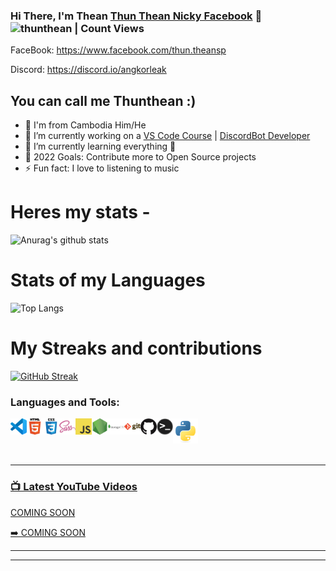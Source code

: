 ### Hi There, I'm Thean [Thun Thean Nicky Facebook](https://www.facebook.com/thun.theansp) 👋 &nbsp; <img alt="thunthean | Count Views" src="https://komarev.com/ghpvc/?username=TH3an" />

FaceBook: https://www.facebook.com/thun.theansp

Discord: https://discord.io/angkorleak                                                                                                        

## You can call me Thunthean :) 

- 👦 I'm from Cambodia Him/He
- 🔭 I’m currently working on a [VS Code Course](https://code.visualstudio.com/) | [DiscordBot Developer](https://discord.com/)
- 🌱 I’m currently learning everything 🤣
- 🥅 2022 Goals: Contribute more to Open Source projects
- ⚡ Fun fact: I love to listening to music

# Heres my stats - <br >
![Anurag's github stats](https://github-readme-stats.vercel.app/api?username=TH3an&show_icons=true&theme=radical)


# Stats of my Languages 
![Top Langs](https://github-readme-stats.vercel.app/api/top-langs/?username=TH3an&layout=compact&theme=radical)

# My Streaks and contributions
[![GitHub Streak](http://github-readme-streak-stats.herokuapp.com?user=TH3an&theme=radical&hide_border=true)](https://github.com/Th3an/github-readme-streak-stats)



### Languages and Tools:

<img align="left" alt="Visual Studio Code" width="26px" src="https://raw.githubusercontent.com/github/explore/80688e429a7d4ef2fca1e82350fe8e3517d3494d/topics/visual-studio-code/visual-studio-code.png" />
<img align="left" alt="HTML5" width="26px" src="https://raw.githubusercontent.com/github/explore/80688e429a7d4ef2fca1e82350fe8e3517d3494d/topics/html/html.png" />
<img align="left" alt="CSS3" width="26px" src="https://raw.githubusercontent.com/github/explore/80688e429a7d4ef2fca1e82350fe8e3517d3494d/topics/css/css.png" />
<img align="left" alt="Sass" width="26px" src="https://raw.githubusercontent.com/github/explore/80688e429a7d4ef2fca1e82350fe8e3517d3494d/topics/sass/sass.png" />
<img align="left" alt="JavaScript" width="26px" src="https://raw.githubusercontent.com/github/explore/80688e429a7d4ef2fca1e82350fe8e3517d3494d/topics/javascript/javascript.png" />
<img align="left" alt="Node.js" width="26px" src="https://raw.githubusercontent.com/github/explore/80688e429a7d4ef2fca1e82350fe8e3517d3494d/topics/nodejs/nodejs.png" />
<img align="left" alt="MongoDB" width="26px" src="https://raw.githubusercontent.com/github/explore/80688e429a7d4ef2fca1e82350fe8e3517d3494d/topics/mongodb/mongodb.png" />
<img align="left" alt="Git" width="26px" src="https://raw.githubusercontent.com/github/explore/80688e429a7d4ef2fca1e82350fe8e3517d3494d/topics/git/git.png" />
<img align="left" alt="GitHub" width="26px" src="https://raw.githubusercontent.com/github/explore/78df643247d429f6cc873026c0622819ad797942/topics/github/github.png" />
<img align="left" alt="Terminal" width="26px" src="https://raw.githubusercontent.com/github/explore/80688e429a7d4ef2fca1e82350fe8e3517d3494d/topics/terminal/terminal.png" />
<a href="https://www.python.org" target="_blank"> <img src="https://raw.githubusercontent.com/devicons/devicon/master/icons/python/python-original.svg" alt="python" width="40" "/> </a> <a href="https://www.typescriptlang.org/" width="40"/>

<br />
<br />

---

### 📺 Latest YouTube Videos

<!-- YOUTUBE:START -->
COMING SOON
<!-- YOUTUBE:END -->

➡️ COMING SOON

---


---

  

<!--END_SECTION:activity-->
